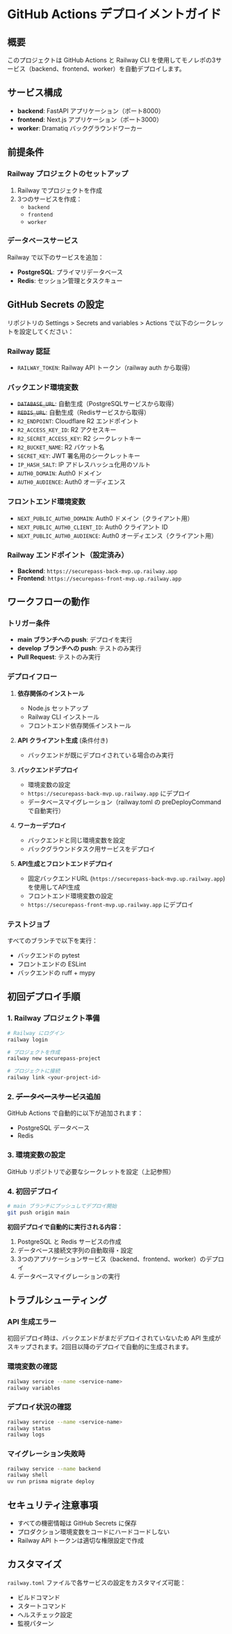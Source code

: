 # GitHub Actions デプロイメントガイド

## 概要

このプロジェクトは GitHub Actions と Railway CLI を使用してモノレポの3サービス（backend、frontend、worker）を自動デプロイします。

## サービス構成

- **backend**: FastAPI アプリケーション（ポート8000）
- **frontend**: Next.js アプリケーション（ポート3000）  
- **worker**: Dramatiq バックグラウンドワーカー

## 前提条件

### Railway プロジェクトのセットアップ

1. Railway でプロジェクトを作成
2. 3つのサービスを作成：
   - `backend`
   - `frontend`
   - `worker`

### データベースサービス

Railway で以下のサービスを追加：
- **PostgreSQL**: プライマリデータベース
- **Redis**: セッション管理とタスクキュー

## GitHub Secrets の設定

リポジトリの Settings > Secrets and variables > Actions で以下のシークレットを設定してください：

### Railway 認証
- `RAILWAY_TOKEN`: Railway API トークン（railway auth から取得）

### バックエンド環境変数
- ~~`DATABASE_URL`~~: 自動生成（PostgreSQLサービスから取得）
- ~~`REDIS_URL`~~: 自動生成（Redisサービスから取得）
- `R2_ENDPOINT`: Cloudflare R2 エンドポイント
- `R2_ACCESS_KEY_ID`: R2 アクセスキー
- `R2_SECRET_ACCESS_KEY`: R2 シークレットキー
- `R2_BUCKET_NAME`: R2 バケット名
- `SECRET_KEY`: JWT 署名用のシークレットキー
- `IP_HASH_SALT`: IP アドレスハッシュ化用のソルト
- `AUTH0_DOMAIN`: Auth0 ドメイン
- `AUTH0_AUDIENCE`: Auth0 オーディエンス

### フロントエンド環境変数
- `NEXT_PUBLIC_AUTH0_DOMAIN`: Auth0 ドメイン（クライアント用）
- `NEXT_PUBLIC_AUTH0_CLIENT_ID`: Auth0 クライアント ID
- `NEXT_PUBLIC_AUTH0_AUDIENCE`: Auth0 オーディエンス（クライアント用）

### Railway エンドポイント（設定済み）
- **Backend**: `https://securepass-back-mvp.up.railway.app`
- **Frontend**: `https://securepass-front-mvp.up.railway.app`

## ワークフローの動作

### トリガー条件
- **main ブランチへの push**: デプロイを実行
- **develop ブランチへの push**: テストのみ実行
- **Pull Request**: テストのみ実行

### デプロイフロー

1. **依存関係のインストール**
   - Node.js セットアップ
   - Railway CLI インストール
   - フロントエンド依存関係インストール

2. **API クライアント生成** (条件付き)
   - バックエンドが既にデプロイされている場合のみ実行

3. **バックエンドデプロイ**
   - 環境変数の設定
   - `https://securepass-back-mvp.up.railway.app` にデプロイ
   - データベースマイグレーション（railway.toml の preDeployCommand で自動実行）

4. **ワーカーデプロイ**
   - バックエンドと同じ環境変数を設定
   - バックグラウンドタスク用サービスをデプロイ

5. **API生成とフロントエンドデプロイ**
   - 固定バックエンドURL (`https://securepass-back-mvp.up.railway.app`) を使用してAPI生成
   - フロントエンド環境変数の設定
   - `https://securepass-front-mvp.up.railway.app` にデプロイ

### テストジョブ

すべてのブランチで以下を実行：
- バックエンドの pytest
- フロントエンドの ESLint
- バックエンドの ruff + mypy

## 初回デプロイ手順

### 1. Railway プロジェクト準備
```bash
# Railway にログイン
railway login

# プロジェクトを作成
railway new securepass-project

# プロジェクトに接続  
railway link <your-project-id>
```

### 2. ~~データベースサービス追加~~
GitHub Actions で自動的に以下が追加されます：
- PostgreSQL データベース
- Redis

### 3. 環境変数の設定
GitHub リポジトリで必要なシークレットを設定（上記参照）

### 4. 初回デプロイ
```bash
# main ブランチにプッシュしてデプロイ開始
git push origin main
```

**初回デプロイで自動的に実行される内容：**
1. PostgreSQL と Redis サービスの作成
2. データベース接続文字列の自動取得・設定
3. 3つのアプリケーションサービス（backend、frontend、worker）のデプロイ
4. データベースマイグレーションの実行

## トラブルシューティング

### API 生成エラー
初回デプロイ時は、バックエンドがまだデプロイされていないため API 生成がスキップされます。2回目以降のデプロイで自動的に生成されます。

### 環境変数の確認
```bash
railway service --name <service-name>
railway variables
```

### デプロイ状況の確認
```bash
railway service --name <service-name>
railway status
railway logs
```

### マイグレーション失敗時
```bash
railway service --name backend
railway shell
uv run prisma migrate deploy
```

## セキュリティ注意事項

- すべての機密情報は GitHub Secrets に保存
- プロダクション環境変数をコードにハードコードしない
- Railway API トークンは適切な権限設定で作成

## カスタマイズ

`railway.toml` ファイルで各サービスの設定をカスタマイズ可能：
- ビルドコマンド
- スタートコマンド
- ヘルスチェック設定
- 監視パターン